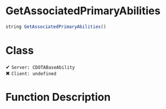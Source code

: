 # GetAssociatedPrimaryAbilities
```js	
string GetAssociatedPrimaryAbilities()
```
# Class
✔ `Server: CDOTABaseAbility`  
✖ `Client: undefined`  

# Function Description

